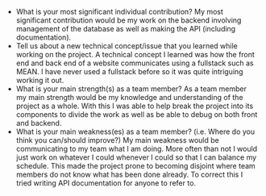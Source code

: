  * What is your most significant individual contribution?
 My most significant contribution would be my work on the backend involving management of the database as well as making the API (including documentation).
 * Tell us about a new technical concept/issue that you learned while working on the project.
 A technical concept I learned was how the front end and back end of a website communicates using a fullstack such as MEAN.  I have never used a fullstack before so it was quite intriguing working it out.
 * What is your main strength(s) as a team member?
As a team member my main strength would be my knowledge and understanding of the project as a whole.  With this I was able to help break the project into its components to divide the work as well as be able to debug on both front and backend.
 * What is your main weakness(es) as a team member? (i.e. Where do you think you can/should improve?)
My main weakness would be communicating to my team what I am doing.  More often than not I would just work on whatever I could whenever I could so that I can balance my schedule.  This made the project prone to becoming disjoint where team members do not know what has been done already.  To correct this I tried writing API documentation for anyone to refer to.

